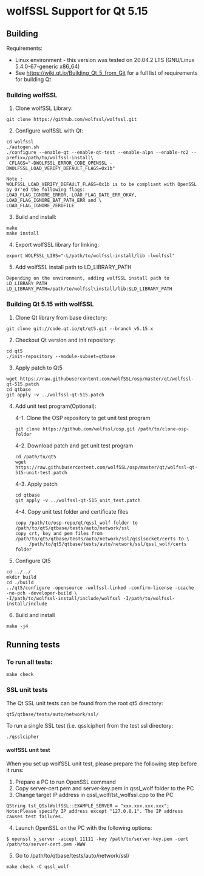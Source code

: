 # wolfSSL Support for Qt 5.15
## Building
Requirements:
* Linux environment - this version was tested on 20.04.2 LTS (GNU/Linux 5.4.0-67-generic x86_64)
* See https://wiki.qt.io/Building_Qt_5_from_Git for a full list of requirements for building Qt

### Building wolfSSL
1. Clone wolfSSL Library:
```
git clone https://github.com/wolfssl/wolfssl.git
```
2. Configure wolfSSL with Qt:
```
cd wolfssl
./autogen.sh
./configure --enable-qt --enable-qt-test --enable-alpn --enable-rc2 --prefix=/path/to/wolfssl-install\
 CFLAGS="-DWOLFSSL_ERROR_CODE_OPENSSL -DWOLFSSL_LOAD_VERIFY_DEFAULT_FLAGS=0x1b"

Note : 
WOLFSSL_LOAD_VERIFY_DEFAULT_FLAGS=0x1b is to be compliant with OpenSSL by Or'ed the following flags:
LOAD_FLAG_IGNORE_ERROR, LOAD_FLAG_DATE_ERR_OKAY, LOAD_FLAG_IGNORE_BAT_PATH_ERR and \
LOAD_FLAG_IGNORE_ZEROFILE
```
3. Build and install:
```
make
make install
```
4. Export wolfSSL library for linking:
```
export WOLFSSL_LIBS="-L/path/to/wolfssl-install/lib -lwolfssl"
```

5. Add wolfSSL install path to LD_LIBRARY_PATH
```
Depending on the environment, adding wolfSSL install path to LD_LIBRARY_PATH
LD_LIBRARY_PATH=/path/to/wolfssl\install/lib:$LD_LIBRARY_PATH
```

### Building Qt 5.15 with wolfSSL

1. Clone Qt library from base directory:
```
git clone git://code.qt.io/qt/qt5.git --branch v5.15.x 
```

2. Checkout Qt version and init repository:
```
cd qt5
./init-repository --module-subset=qtbase
```

3. Apply patch to Qt5
```
wget https://raw.githubusercontent.com/wolfSSL/osp/master/qt/wolfssl-qt-515.patch
cd qtbase
git apply -v ../wolfssl-qt-515.patch
```
4. Add unit test program(Optional):

   4-1. Clone the OSP repository to get unit test program
   ```
   git clone https://github.com/wolfssl/osp.git /path/to/clone-osp-folder
   ```
   4-2. Download patch and get unit test program
   ```
   cd /path/to/qt5
   wget https://raw.githubusercontent.com/wolfSSL/osp/master/qt/wolfssl-qt-515-unit-test.patch
   ```
   4-3. Apply patch
   ```
   cd qtbase
   git apply -v ../wolfssl-qt-515_unit_test.patch
   ```
   4-4. Copy unit test folder and certificate files
   ```
   copy /path/to/osp-repo/qt/qssl_wolf folder to /path/to/qt5/qtbase/tests/auto/network/ssl
   copy crt, key and pem files from /path/to/qt5/qtbase/tests/auto/network/ssl/qsslsocket/certs to \
        /path/to/qt5/qtbase/tests/auto/network/ssl/qssl_wolf/certs folder
   ```
5. Configure Qt5
```
cd ../../
mkdir build
cd ./build
../qt5/configure -opensource -wolfssl-linked -confirm-license -ccache -no-pch -developer-build \
-I/path/to/wolfssl-install/include/wolfssl -I/path/to/wolfssl-install/include
```

6. Build and install
```
make -j4
```

## Running tests

### To run all tests:
```
make check
```

### SSL unit tests

The Qt SSL unit tests can be found from the root qt5 directory: 

`qt5/qtbase/tests/auto/network/ssl/`

To run a single SSL test (i.e. qsslcipher) from the test ssl directory:
```
./qsslcipher
```

#### wolfSSL unit test
When you set up wolfSSL unit test, please prepare the following step before it runs:
1. Prepare a PC to run OpenSSL command
2. Copy server-cert.pem and server-key.pem in qssl_wolf folder to the PC
3. Change target IP address in qssl_wolf/tst_wolfssl.cpp to the PC
```
QString tst_QSslWolfSSL::EXAMPLE_SERVER = "xxx.xxx.xxx.xxx";
Note:Please specify IP address except "127.0.0.1". The IP address causes test failures.
```
4. Launch OpenSSL on the PC with the following options:
```
$ openssl s_server -accept 11111 -key /path/to/server-key.pem -cert /path/to/server-cert.pem -WWW
```
5. Go to /path/to/qtbase/tests/auto/network/ssl/
```
make check -C qssl_wolf
```